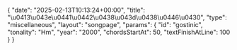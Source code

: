 {
    "date": "2025-02-13T10:13:24+00:00",
    "title": "\u0413\u043e\u0441\u0442\u0438\u043d\u0438\u0446\u0430",
    "type": "miscellaneous",
    "layout": "songpage",
    "params": {
        "id": "gostinic",
        "tonality": "Hm",
        "year": "2000",
        "chordsStartAt": 50,
        "textFinishAtLine": 100
    }
}